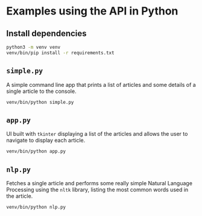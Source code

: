 # Examples using the API in Python

## Install dependencies
```bash
python3 -m venv venv
venv/bin/pip install -r requirements.txt
```

## `simple.py`

A simple command line app that prints a list of articles and some details of a single article to the console.

```bash
venv/bin/python simple.py
```

## `app.py`

UI built with `tkinter` displaying a list of the articles and allows the user to navigate to display each article.

```bash
venv/bin/python app.py
```

## `nlp.py`

Fetches a single article and performs some really simple Natural Language Processing using the `nltk` library, listing the most common words used in the article.

```bash
venv/bin/python nlp.py
```
